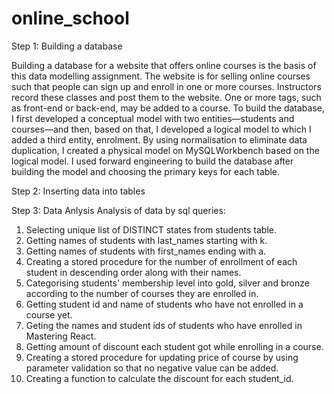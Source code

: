 # online_school

Step 1: Building a database

Building a database for a website that offers online courses is the basis of this data modelling assignment. The website is for selling online courses such that people can sign up and enroll in one or more courses. Instructors record these classes and post them to the website. One or more tags, such as front-end or back-end, may be added to a course. To build the database, I first developed a conceptual model with two entities—students and courses—and then, based on that, I developed a logical model to which I added a third entity, enrolment.
By using normalisation to eliminate data duplication, I created a physical model on MySQLWorkbench based on the logical model. 
I used forward engineering to build the database after building the model and choosing the primary keys for each table.

Step 2: Inserting data into tables

Step 3: Data Anlysis
Analysis of data by sql queries:

1) Selecting unique list of DISTINCT states from students table.
2) Getting names of students with last_names starting with k.
3) Getting names of students with first_names ending with a.
4) Creating a stored procedure for the number of enrollment of each student in descending order along with their names.
5) Categorising students' membership level into gold, silver and bronze according to the number of courses they are enrolled in.
6) Getting student id and name of students who have not enrolled in a course yet.
7) Geting the names and student ids of students who have enrolled in Mastering React. 
8) Getting amount of discount each student got while enrolling in a course.
9) Creating a stored procedure for updating price of course by using parameter validation so that no negative value can be added.
10) Creating a function to calculate the discount for each student_id.

